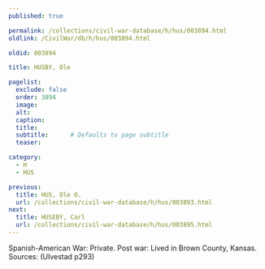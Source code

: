 ```yaml
---
published: true

permalink: /collections/civil-war-database/h/hus/003894.html
oldlink: /CivilWar/db/h/hus/003894.html

oldid: 003894

title: HUSBY, Ole

pagelist:
  exclude: false
  order: 3894
  image: 
  alt:
  caption:
  title:
  subtitle:      # Defaults to page subtitle
  teaser:

category: 
  - H 
  - HUS

previous:
  title: HUS, Ole O.
  url: /collections/civil-war-database/h/hus/003893.html  
next:
  title: HUSEBY, Carl
  url: /collections/civil-war-database/h/hus/003895.html   
---
```

Spanish-American War: Private. Post war: Lived in Brown County, Kansas. Sources: (Ulvestad p293)